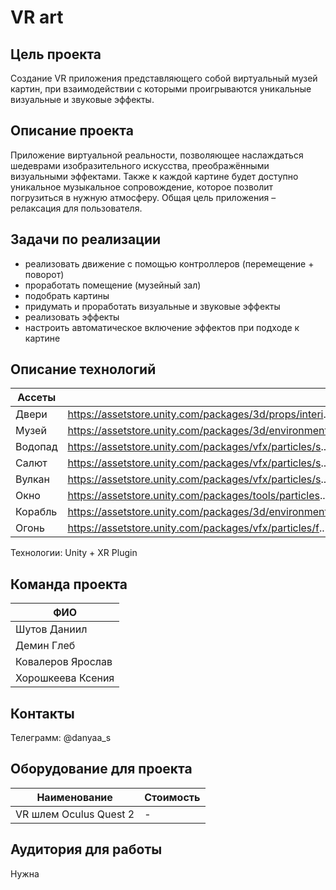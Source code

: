 # VR art

## Цель проекта

Создание VR приложения представляющего собой виртуальный музей картин, при взаимодействии с которыми проигрываются уникальные визуальные и звуковые эффекты.

## Описание проекта

Приложение виртуальной реальности, позволяющее наслаждаться шедеврами изобразительного искусства, преображёнными визуальными эффектами. Также к каждой картине будет доступно уникальное музыкальное сопровождение, которое позволит погрузиться в нужную атмосферу. Общая цель приложения – релаксация для пользователя.

## Задачи по реализации

- реализовать движение с помощью контроллеров (перемещение + поворот)
- проработать помещение (музейный зал)
- подобрать картины
- придумать и проработать визуальные и звуковые эффекты
- реализовать эффекты
- настроить автоматическое включение эффектов при подходе к картине

## Описание технологий
| Ассеты | |
|-----|-----|
| Двери | https://assetstore.unity.com/packages/3d/props/interi.. |
| Музей | https://assetstore.unity.com/packages/3d/environments.. |
| Водопад | https://assetstore.unity.com/packages/vfx/particles/s.. |
| Салют | https://assetstore.unity.com/packages/vfx/particles/s.. |
| Вулкан | https://assetstore.unity.com/packages/vfx/particles/s.. |
| Окно | https://assetstore.unity.com/packages/tools/particles.. |
| Корабль| https://assetstore.unity.com/packages/3d/environments.. |
| Огонь | https://assetstore.unity.com/packages/vfx/particles/f.. |

Технологии:
Unity + XR Plugin

## Команда проекта

| ФИО |
|-----|
| Шутов Даниил |
| Демин Глеб |
| Ковалеров Ярослав |
| Хорошкеева Ксения |

## Контакты
Телеграмм: @danyaa_s

## Оборудование для проекта

| Наименование | Стоимость |
|-----|-----|
| VR шлем Oculus Quest 2 | - |

## Аудитория для работы

Нужна
